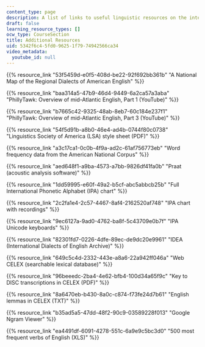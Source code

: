```yaml
---
content_type: page
description: A list of links to useful linguistic resources on the internet.
draft: false
learning_resource_types: []
ocw_type: CourseSection
title: Additional Resources
uid: 5342f6c4-5fd0-9625-1f79-74942566ca34
video_metadata:
  youtube_id: null
---
```

{{% resource_link "53f5459d-e0f5-408d-be22-92f692bb361b" "A National Map of the Regional Dialects of American English" %}} 

{{% resource_link "baa314a5-47b9-46d4-9449-6a2ca57a3aba" "PhillyTawk: Overview of mid-Atlantic English, Part 1 (YouTube)" %}}

{{% resource_link "b7665c42-9325-48ab-8eb7-60c184e237f1" "PhillyTawk: Overview of mid-Atlantic English, Part 3 (YouTube)" %}}

{{% resource_link "54f5d91b-a8b0-46e4-ad4b-0744f80c0738" "Linguistics Society of America (LSA) style sheet (PDF)" %}}

{{% resource_link "a3c17ca1-0c0b-4f9a-ad2c-61af756773eb" "Word frequency data from the American National Corpus" %}}

{{% resource_link "aed648f1-a9ba-4573-a7bb-9826df41fa0b" "Praat (acoustic analysis software)" %}}

{{% resource_link "1dd59995-e60f-49a2-b5cf-abc5abbcb25b" "Full International Phonetic Alphabet (IPA) chart" %}}

{{% resource_link "2c2fa1e4-2c57-4467-8af4-2162520af748" "IPA chart with recordings" %}}

{{% resource_link "9ec6127a-9ad0-4762-ba8f-5c43709e0b7f" "IPA Unicode keyboards" %}}

{{% resource_link "82301fd7-0226-4dfe-89ec-de9dc20e9961" "IDEA (International Dialects of English Archive)" %}}

{{% resource_link "649c5c4d-2332-443e-a8a6-22a942ff046a" "Web CELEX (searchable lexical database)" %}}

{{% resource_link "96beeedc-2ba4-4e62-bfb4-100d34a65f9c" "Key to DISC transcriptions in CELEX (PDF)" %}}

{{% resource_link "8a6470eb-b430-8a0c-c874-f73fe24d7b61" "English lemmas in CELEX (TXT)" %}}

{{% resource_link "b35ad5a5-47dd-48f2-90c9-03589228f013" "Google Ngram Viewer" %}}

{{% resource_link "ea4491df-6091-4278-551c-6a9e9c5bc3d0" "500 most frequent verbs of English (XLS)" %}}